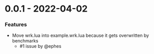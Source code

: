 0.0.1 - 2022-04-02
==================
### Features
 - Move wrk.lua into example.wrk.lua because it gets overwritten by benchmarks
    - #1 issue by @ephes

